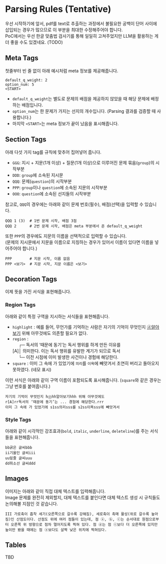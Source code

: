 # Parsing Rules (Tentative)

우선 시작하기에 앞서, pdf를 text로 추출하는 과정에서 불필요한 공백이 단어 사이에 삽입되는 경우가 많으므로 이 부분을 최대한 수정해주어야 합니다.  
PoC에서는 우선 한글 맞춤법 검사기를 통해 일일히 고쳐주었지만 LLM을 활용하는 게 더 좋을 수도 있겠네요. (TODO)

## Meta Tags
첫줄부터 빈 줄 없이 아래 예시처럼 meta 정보를 제공해줍니다.
```
default_q_weight: 2
option_num: 5
<START>
```
- `default_q_weight`는 별도로 문제의 배점을 제공하지 않았을 때 해당 문제에 배정하는 배점입니다.
- `option_num`는 한 문제가 가지는 선지의 개수입니다. (Parsing 결과를 검증할 때 사용합니다.)
- 마지막 `<START>`는 meta 정보가 끝이 났음을 표시해줍니다.

## Section Tags
아래 다섯 가지 tag를 규칙에 맞추어 집어넣어 줍니다.
- `GGG`: 지시 + 지문(1개 이상) + 질문(1개 이상)으로 이루어진 문제 묶음(`group`)의 시작부분
- `DDD`: `group`에 소속된 지시문
- `QQQ`: 문제(`question`)의 시작부분
- `PPP`: `group`이나 `question`에 소속된 지문의 시작부분
- `OOO`: `question`에 소속된 선지들의 시작부분  

참고로, `QQQ`의 경우에는 아래와 같이 문제 번호(필수), 배점(선택)을 입력할 수 있습니다.
```
QQQ 1 (3)  # 1번 문제 시작, 배점 3점
QQQ 2      # 2번 문제 시작, 배점은 meta 부분에서 준 default_q_weight
```
또한 `PPP`의 경우에도 지문의 이름을 선택적으로 입력할 수 있습니다.  
(문제의 지시문에서 지문을 이름으로 지칭하는 경우가 있어서 이름이 있다면 이름을 넣어주어야 합니다.)  
```
PPP        # 지문 시작, 이름 없음
PPP <보기>  # 지문 시작, 지문 이름은 <보기>
```

## Decoration Tags
이제 뜻을 가진 서식을 표현해줍니다.
### Region Tags
아래와 같이 특정 구역을 지시하는 서식들을 표현해줍니다.

- `highlight` : 예를 들어, 무언가를 기억하는 사람은 자기의 기억이 무엇인지 <u>ⓓ알아보기</u> 위해 아무것에도 의존할 필요가 없다.  
- `region` :   
&nbsp;&nbsp;&nbsp;&nbsp;&nbsp;┌─  독서의 ‘때문에 동기’는 독서 행위를 하게 만든 이유를  
[A]│  의미한다. 이는 독서 행위를 유발한 계기가 되므로 독서  
&nbsp;&nbsp;&nbsp;&nbsp;&nbsp;└─ 이전 시점에 이미 발생한 사건이나 경험에 해당한다.
- `square` : 이미 그 속에 가 있었기에 `의리`를 `이욕`에 빼앗겨서 초연히 버리고 돌아오지 못하였다. (네모 표시)

이런 서식은 아래와 같이 구역 이름이 포함되도록 표시해줍니다. (`square`와 같은 경우는 그냥 번호를 붙여줍니다.)
```
자기의 기억이 무엇인지 hⓓhh알아보기hhh 위해 아무것에도
r[A]rr독서의 ‘때문에 동기’는 ... 경험에 해당한다.rrr
이미 그 속에 가 있었기에 s1ss의리sss를 s2ss이욕sss에 빼앗겨서
```
### Style Tags
아래와 같이 시각적인 강조효과(`bold`, `italic`, `underline`, `deleteline`)를 주는 서식들을 표현해줍니다.
```
bb굵은 글씨bbb
ii기울인 글씨iii
uu밑줄 글씨uuu
dd취소선 글씨ddd
```

## Images
이미지는 아래와 같이 직접 대체 텍스트를 입력해줍니다.  
Image 문제를 완전히 제외할지, 대체 텍스트를 붙인다면 대체 텍스트 생성 시 규칙들도 논의해볼 지점인 것 같습니다.
```
III 가로축이 흡착 세기(오른쪽으로 갈수록 강해짐), 세로축이 촉매 활성(위로 갈수록 높아짐)인 산점도이다. 산점도 위에 여러 점들이 있는데, 점 ⓐ, ⓑ, ⓒ는 순서대로 원점으로부터 오른쪽 위 방향으로 점차 멀어지도록 찍혀 있다. 점 ⓓ는 점 ⓒ보다 더 오른쪽에 있지만 높이만 봤을 때에는 점 ⓐ보다도 살짝 낮은 위치에 찍혀있다.
```

## Tables
TBD